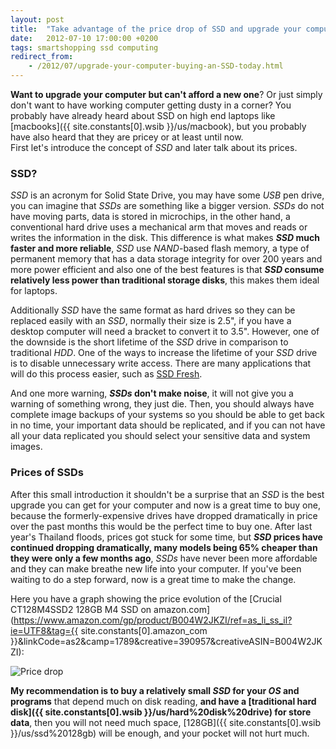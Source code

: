 ```yaml
---
layout: post
title:  "Take advantage of the price drop of SSD and upgrade your computer today!"
date:   2012-07-10 17:00:00 +0200
tags: smartshopping ssd computing
redirect_from:
    - /2012/07/upgrade-your-computer-buying-an-SSD-today.html
---
```

**Want to upgrade your computer but can't afford a new one**? Or just simply don't want to have working computer getting dusty in a corner? You probably have already heard about SSD on high end laptops like [macbooks]({{ site.constants[0].wsib }}/us/macbook), but you probably have also heard that they are pricey or at least until now.\
First let's introduce the concept of *SSD* and later talk about its prices.

### SSD?

*SSD* is an acronym for Solid State Drive, you may have some *USB* pen drive, you can imagine that *SSDs* are something like a bigger version. *SSDs* do not have moving parts, data is stored in microchips, in the other hand, a conventional hard drive uses a mechanical arm that moves and reads or writes the information in the disk. This difference is what makes ***SSD* much faster and more reliable**, *SSD* use *NAND*-based flash memory, a type of permanent memory that has a data storage integrity for over 200 years and more power efficient and also one of the best features is that ***SSD* consume relatively less power than traditional storage disks**, this makes them ideal for laptops.

Additionally *SSD* have the same format as hard drives so they can be replaced easily with an *SSD*, normally their size is 2.5", if you have a desktop computer will need a bracket to convert it to 3.5".
However, one of the downside is the short lifetime of the *SSD* drive in comparison to traditional *HDD*. One of the ways to increase the lifetime of your *SSD* drive is to disable unnecessary write access. There are many applications that will do this process easier, such as [SSD Fresh](http://www.abelssoft.net/ssdfresh.php).

And one more warning, ***SSDs* don't make noise**, it will not give you a warning of something wrong, they just die. Then, you should always have complete image backups of your systems so you should be able to get back in no time, your important data should be replicated, and if you can not have all your data replicated you should select your sensitive data and system images.

### Prices of SSDs

After this small introduction it shouldn't be a surprise that an *SSD* is the best upgrade you can get for your computer and now is a great time to buy one, because the formerly-expensive drives have dropped dramatically in price over the past months this would be the perfect time to buy one. After last year's Thailand floods, prices got stuck for some time, but ***SSD* prices have continued dropping dramatically, many models being 65% cheaper than they were only a few months ago**, *SSDs* have never been more affordable and they can make breathe new life into your computer. If you've been waiting to do a step forward, now is a great time to make the change.

Here you have a graph showing the price evolution of the [Crucial CT128M4SSD2 128GB M4 SSD on amazon.com](https://www.amazon.com/gp/product/B004W2JKZI/ref=as_li_ss_il?ie=UTF8&tag={{ site.constants[0].amazon_com }}&linkCode=as2&camp=1789&creative=390957&creativeASIN=B004W2JKZI):

![Price drop](https://i.imgur.com/l9u48IDm.jpg)

**My recommendation is to buy a relatively small *SSD* for your *OS* and programs** that depend much on disk reading, **and have a [traditional hard disk]({{ site.constants[0].wsib }}/us/hard%20disk%20drive) for store data**, then you will not need much space, [128GB]({{ site.constants[0].wsib }}/us/ssd%20128gb) will be enough, and your pocket will not hurt much.
